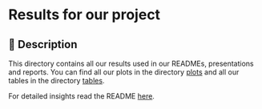 # Results for our project

## 🚀 Description

This directory contains all our results used in our READMEs, presentations and reports. You can find all our plots in the directory [plots](./plots/) and all our tables in the directory [tables](./tables/).

For detailed insights read the README [here](../README.md).